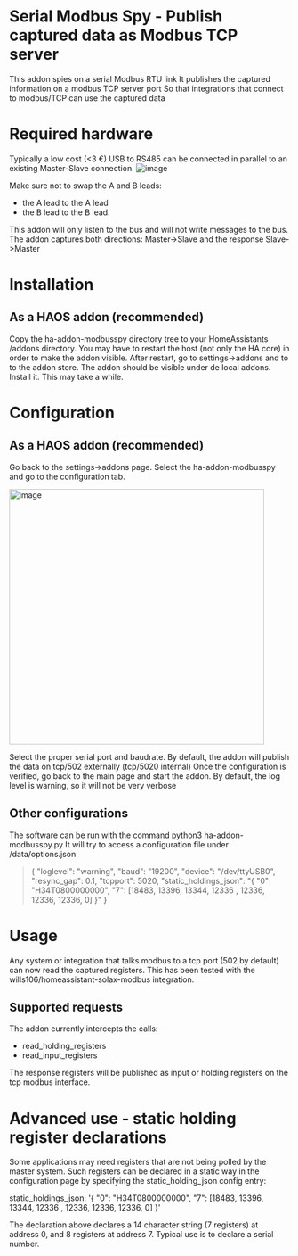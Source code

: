 # Serial Modbus Spy - Publish captured data as Modbus TCP server

This addon spies on a serial Modbus RTU link
It publishes the captured information on a modbus TCP server port
So that integrations that connect to modbus/TCP can use the captured data

# Required hardware
Typically a low cost (<3 €) USB to RS485 can be connected in parallel to an existing Master-Slave connection.
![image](https://user-images.githubusercontent.com/11804014/204291048-0f7ec71e-9c80-4110-b74f-be5e0f8521e4.png)

Make sure not to swap the A and B leads:
- the A lead to the A lead 
- the B lead to the B lead.

This addon will only listen to the bus and will not write messages to the bus.
The addon captures both directions: Master->Slave and the response Slave->Master

# Installation

## As a HAOS addon (recommended)
Copy the ha-addon-modbusspy directory tree to your HomeAssistants /addons directory.
You may have to restart the host (not only the HA core) in order to make the addon visible.
After restart, go to settings->addons and to to the addon store.
The addon should be visible under de local addons.
Install it. This may take a while.



# Configuration

## As a HAOS addon (recommended)
Go back to the settings->addons page.
Select the ha-addon-modbusspy and go to the configuration tab.

<img width="458" alt="image" src="https://user-images.githubusercontent.com/11804014/204327933-e9ac0ef4-940d-4c2f-9c52-6f63163cfb20.png">

Select the proper serial port and baudrate.
By default, the addon will publish the data on tcp/502 externally (tcp/5020 internal)
Once the configuration is verified, go back to the main page and start the addon.
By default, the log level is warning, so it will not be very verbose

## Other configurations
The software can be run with the command python3 ha-addon-modbusspy.py
It will try to access a configuration file under /data/options.json

> {
>  "loglevel": "warning",
>  "baud": "19200",
>  "device": "/dev/ttyUSB0",
>  "resync_gap": 0.1,
>  "tcpport": 5020,
>  "static_holdings_json": "{ \"0\": \"H34T0800000000\", \"7\": [18483, 13396, 13344, 12336 , 12336, 12336, 12336, 0] }"
> }


# Usage
Any system or integration that talks modbus to a tcp port (502 by default) can now read the captured registers.
This has been tested with the wills106/homeassistant-solax-modbus integration.

## Supported requests
The addon currently intercepts the calls:
- read_holding_registers
- read_input_registers

The response registers will be published as input or holding registers on the tcp modbus interface.

# Advanced use - static holding register declarations
Some applications may need registers that are not being polled by the master system.
Such registers can be declared in a static way in the configuration page by specifying the static_holding_json config entry:

static_holdings_json: '{ "0": "H34T0800000000", "7": [18483, 13396, 13344, 12336 , 12336, 12336, 12336, 0] }'

The declaration above declares a 14 character string (7 registers) at address 0, and 8 registers at address 7.
Typical use is to declare a serial number.
